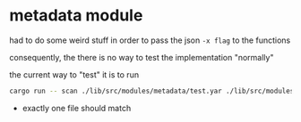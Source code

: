 # metadata module

had to do some weird stuff in order to pass the json `-x flag` to the functions

consequently, the there is no way to test the implementation "normally"

the current way to "test" it is to run

```sh
cargo run -- scan ./lib/src/modules/metadata/test.yar ./lib/src/modules/metadata/test.yar -x ./example.json
```

- exactly one file should match

